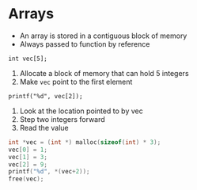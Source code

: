 # Arrays

- An array is stored in a contiguous block of memory
- Always passed to function by reference

`int vec[5];`

1. Allocate a block of memory that can hold 5 integers
2. Make `vec` point to the first element

`printf("%d", vec[2]);`

1. Look at the location pointed to by vec
2. Step two integers forward
3. Read the value

```c
int *vec = (int *) malloc(sizeof(int) * 3);
vec[0] = 1;
vec[1] = 3;
vec[2] = 9;
printf("%d", *(vec+2));
free(vec);
```
